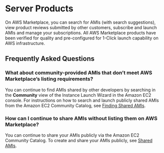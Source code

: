 # Server Products<a name="buyer-server-products"></a>

 On AWS Marketplace, you can search for AMIs \(with search suggestions\), view product reviews submitted by other customers, subscribe and launch AMIs and manage your subscriptions\. All AWS Marketplace products have been verified for quality and pre\-configured for 1\-Click launch capability on AWS infrastructure\. 

## Frequently Asked Questions<a name="ami-frequently-asked-questions"></a>

### What about community\-provided AMIs that don’t meet AWS Marketplace’s listing requirements?<a name="what-about-community-provided-amis-that-dont-meet-marketplaces-listing-requirements"></a>

 You can continue to find AMIs shared by other developers by searching in the **Community** view of the Instance Launch Wizard in the Amazon EC2 console\. For instructions on how to search and launch publicly shared AMIs from the Amazon EC2 Community Catalog, see [Finding Shared AMIs](https://docs.aws.amazon.com/AWSEC2/latest/UserGuide/usingsharedamis-finding.html)\. 

### How can I continue to share AMIs without listing them on AWS Marketplace?<a name="how-can-i-continue-to-share-amis-without-listing-them-on-the-marketplace"></a>

 You can continue to share your AMIs publicly via the Amazon EC2 Community Catalog\. To create and share your AMIs publicly, see [Shared AMIs](https://docs.aws.amazon.com/AWSEC2/latest/UserGuide/sharing-amis.html)\.